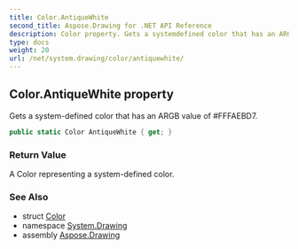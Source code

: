 ```yaml
---
title: Color.AntiqueWhite
second_title: Aspose.Drawing for .NET API Reference
description: Color property. Gets a systemdefined color that has an ARGB value of FFFAEBD7
type: docs
weight: 20
url: /net/system.drawing/color/antiquewhite/
---
```

## Color.AntiqueWhite property

Gets a system-defined color that has an ARGB value of #FFFAEBD7.

```csharp
public static Color AntiqueWhite { get; }
```

### Return Value

A Color representing a system-defined color.

### See Also

* struct [Color](../)
* namespace [System.Drawing](../../color/)
* assembly [Aspose.Drawing](../../../)


